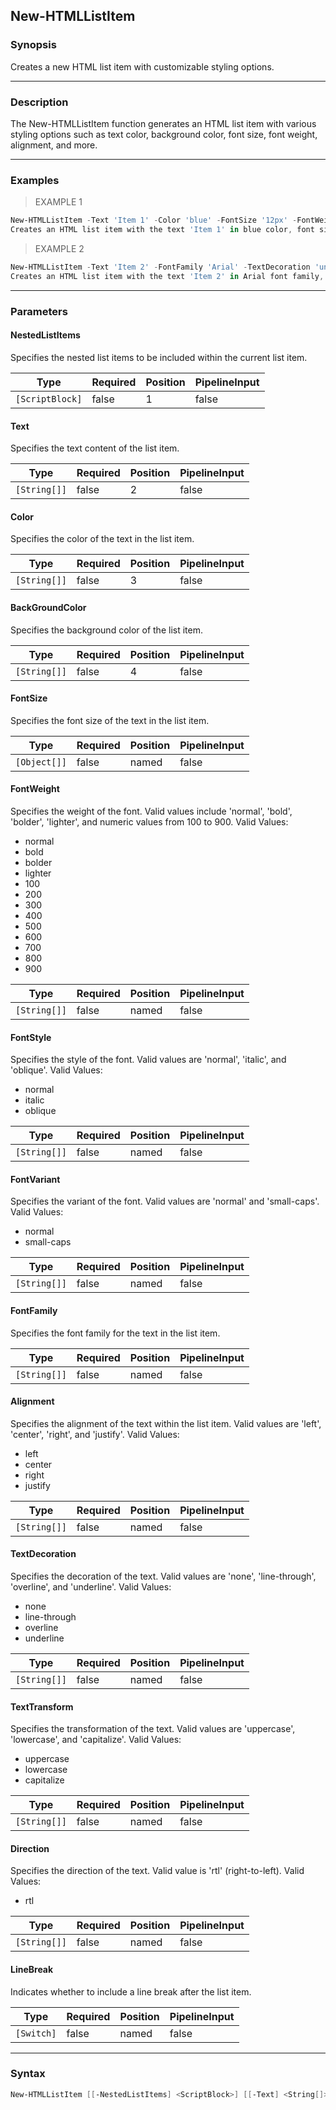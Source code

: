 New-HTMLListItem
----------------

### Synopsis
Creates a new HTML list item with customizable styling options.

---

### Description

The New-HTMLListItem function generates an HTML list item with various styling options such as text color, background color, font size, font weight, alignment, and more.

---

### Examples
> EXAMPLE 1

```PowerShell
New-HTMLListItem -Text 'Item 1' -Color 'blue' -FontSize '12px' -FontWeight 'bold' -Alignment 'center'
Creates an HTML list item with the text 'Item 1' in blue color, font size of 12 pixels, bold font weight, and centered alignment.
```
> EXAMPLE 2

```PowerShell
New-HTMLListItem -Text 'Item 2' -FontFamily 'Arial' -TextDecoration 'underline' -Direction 'rtl'
Creates an HTML list item with the text 'Item 2' in Arial font family, underlined text decoration, and right-to-left direction.
```

---

### Parameters
#### **NestedListItems**
Specifies the nested list items to be included within the current list item.

|Type           |Required|Position|PipelineInput|
|---------------|--------|--------|-------------|
|`[ScriptBlock]`|false   |1       |false        |

#### **Text**
Specifies the text content of the list item.

|Type        |Required|Position|PipelineInput|
|------------|--------|--------|-------------|
|`[String[]]`|false   |2       |false        |

#### **Color**
Specifies the color of the text in the list item.

|Type        |Required|Position|PipelineInput|
|------------|--------|--------|-------------|
|`[String[]]`|false   |3       |false        |

#### **BackGroundColor**
Specifies the background color of the list item.

|Type        |Required|Position|PipelineInput|
|------------|--------|--------|-------------|
|`[String[]]`|false   |4       |false        |

#### **FontSize**
Specifies the font size of the text in the list item.

|Type        |Required|Position|PipelineInput|
|------------|--------|--------|-------------|
|`[Object[]]`|false   |named   |false        |

#### **FontWeight**
Specifies the weight of the font. Valid values include 'normal', 'bold', 'bolder', 'lighter', and numeric values from 100 to 900.
Valid Values:

* normal
* bold
* bolder
* lighter
* 100
* 200
* 300
* 400
* 500
* 600
* 700
* 800
* 900

|Type        |Required|Position|PipelineInput|
|------------|--------|--------|-------------|
|`[String[]]`|false   |named   |false        |

#### **FontStyle**
Specifies the style of the font. Valid values are 'normal', 'italic', and 'oblique'.
Valid Values:

* normal
* italic
* oblique

|Type        |Required|Position|PipelineInput|
|------------|--------|--------|-------------|
|`[String[]]`|false   |named   |false        |

#### **FontVariant**
Specifies the variant of the font. Valid values are 'normal' and 'small-caps'.
Valid Values:

* normal
* small-caps

|Type        |Required|Position|PipelineInput|
|------------|--------|--------|-------------|
|`[String[]]`|false   |named   |false        |

#### **FontFamily**
Specifies the font family for the text in the list item.

|Type        |Required|Position|PipelineInput|
|------------|--------|--------|-------------|
|`[String[]]`|false   |named   |false        |

#### **Alignment**
Specifies the alignment of the text within the list item. Valid values are 'left', 'center', 'right', and 'justify'.
Valid Values:

* left
* center
* right
* justify

|Type        |Required|Position|PipelineInput|
|------------|--------|--------|-------------|
|`[String[]]`|false   |named   |false        |

#### **TextDecoration**
Specifies the decoration of the text. Valid values are 'none', 'line-through', 'overline', and 'underline'.
Valid Values:

* none
* line-through
* overline
* underline

|Type        |Required|Position|PipelineInput|
|------------|--------|--------|-------------|
|`[String[]]`|false   |named   |false        |

#### **TextTransform**
Specifies the transformation of the text. Valid values are 'uppercase', 'lowercase', and 'capitalize'.
Valid Values:

* uppercase
* lowercase
* capitalize

|Type        |Required|Position|PipelineInput|
|------------|--------|--------|-------------|
|`[String[]]`|false   |named   |false        |

#### **Direction**
Specifies the direction of the text. Valid value is 'rtl' (right-to-left).
Valid Values:

* rtl

|Type        |Required|Position|PipelineInput|
|------------|--------|--------|-------------|
|`[String[]]`|false   |named   |false        |

#### **LineBreak**
Indicates whether to include a line break after the list item.

|Type      |Required|Position|PipelineInput|
|----------|--------|--------|-------------|
|`[Switch]`|false   |named   |false        |

---

### Syntax
```PowerShell
New-HTMLListItem [[-NestedListItems] <ScriptBlock>] [[-Text] <String[]>] [[-Color] <String[]>] [[-BackGroundColor] <String[]>] [-FontSize <Object[]>] [-FontWeight <String[]>] [-FontStyle <String[]>] [-FontVariant <String[]>] [-FontFamily <String[]>] [-Alignment <String[]>] [-TextDecoration <String[]>] [-TextTransform <String[]>] [-Direction <String[]>] [-LineBreak] [<CommonParameters>]
```
